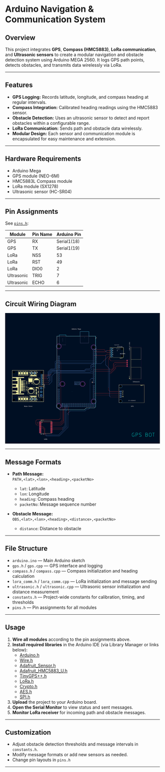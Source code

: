 # Arduino Navigation & Communication System

## Overview

This project integrates **GPS**, **Compass (HMC5883)**, **LoRa communication**, and **Ultrasonic sensors** to create a modular navigation and obstacle detection system using Arduino MEGA 2560. It logs GPS path points, detects obstacles, and transmits data wirelessly via LoRa.

---

## Features

- **GPS Logging:** Records latitude, longitude, and compass heading at regular intervals.
- **Compass Integration:** Calibrated heading readings using the HMC5883 sensor.
- **Obstacle Detection:** Uses an ultrasonic sensor to detect and report obstacles within a configurable range.
- **LoRa Communication:** Sends path and obstacle data wirelessly.
- **Modular Design:** Each sensor and communication module is encapsulated for easy maintenance and extension.

---

## Hardware Requirements

- Arduino Mega
- GPS module (NEO-6M)
- HMC5883L Compass module
- LoRa module (SX1278)
- Ultrasonic sensor (HC-SR04)

---

## Pin Assignments

See [`pins.h`](pins.h):

| Module      | Pin Name   | Arduino Pin |
|-------------|------------|-------------|
| GPS         | RX         | Serial1(18) |
| GPS         | TX         | Serial1(19) |
| LoRa        | NSS        | 53          |
| LoRa        | RST        | 49          |
| LoRa        | DIO0       | 2           |
| Ultrasonic  | TRIG       | 7           |
| Ultrasonic  | ECHO       | 6           |

---

## Circuit Wiring Diagram
![Wiring Diagram](circuit.png)

---

## Message Formats

- **Path Message:**  
  `PATH,<lat>,<lon>,<heading>,<packetNo>`  
  - `lat`: Latitude  
  - `lon`: Longitude  
  - `heading`: Compass heading  
  - `packetNo`: Message sequence number

- **Obstacle Message:**  
  `OBS,<lat>,<lon>,<heading>,<distance>,<packetNo>`  
  - `distance`: Distance to obstacle

---

## File Structure

- `arduino.ino` — Main Arduino sketch
- `gps.h` / `gps.cpp` — GPS interface and logging
- `compass.h` / `compass.cpp` — Compass initialization and heading calculation
- `lora_comm.h` / `lora_comm.cpp` — LoRa initialization and message sending
- `ultrasonic.h` / `ultrasonic.cpp` — Ultrasonic sensor initialization and distance measurement
- `constants.h` — Project-wide constants for calibration, timing, and thresholds
- `pins.h` — Pin assignments for all modules

---

## Usage

1. **Wire all modules** according to the pin assignments above.
2. **Install required libraries** in the Arduino IDE (via Library Manager or links below):
    - [Arduino.h](https://www.arduino.cc/en/Reference/Arduino)
    - [Wire.h](https://www.arduino.cc/en/Reference/Wire)
    - [Adafruit_Sensor.h](https://github.com/adafruit/Adafruit_Sensor)
    - [Adafruit_HMC5883_U.h](https://github.com/adafruit/Adafruit_HMC5883_Unified)
    - [TinyGPS++.h](https://github.com/mikalhart/TinyGPSPlus)
    - [LoRa.h](https://github.com/sandeepmistry/arduino-LoRa)
    - [Crypto.h](https://rweather.github.io/arduinolibs/crypto.html)
    - [AES.h](https://rweather.github.io/arduinolibs/aes.html)
    - [SPI.h](https://www.arduino.cc/en/Reference/SPI)
3. **Upload** the project to your Arduino board.
4. **Open the Serial Monitor** to view status and sent messages.
5. **Monitor LoRa receiver** for incoming path and obstacle messages.

---

## Customization

- Adjust obstacle detection thresholds and message intervals in `constants.h`.
- Modify message formats or add new sensors as needed.
- Change pin layouts in `pins.h`

---
